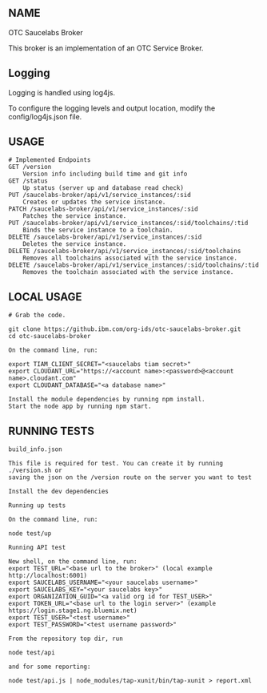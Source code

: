 NAME
----

OTC Saucelabs Broker

This broker is an implementation of an OTC Service Broker.

Logging
-------

Logging is handled using log4js.

To configure the logging levels and output location, modify the config/log4js.json file.


USAGE
-----

	# Implemented Endpoints
	GET /version
		Version info including build time and git info
	GET /status
		Up status (server up and database read check)
	PUT /saucelabs-broker/api/v1/service_instances/:sid
		Creates or updates the service instance.
	PATCH /saucelabs-broker/api/v1/service_instances/:sid
		Patches the service instance.
	PUT /saucelabs-broker/api/v1/service_instances/:sid/toolchains/:tid
		Binds the service instance to a toolchain.
	DELETE /saucelabs-broker/api/v1/service_instances/:sid
		Deletes the service instance.
	DELETE /saucelabs-broker/api/v1/service_instances/:sid/toolchains
		Removes all toolchains associated with the service instance.
	DELETE /saucelabs-broker/api/v1/service_instances/:sid/toolchains/:tid
		Removes the toolchain associated with the service instance.


LOCAL USAGE
-----------

	# Grab the code.

	git clone https://github.ibm.com/org-ids/otc-saucelabs-broker.git
	cd otc-saucelabs-broker

	On the command line, run:

	export TIAM_CLIENT_SECRET="<saucelabs tiam secret>"
	export CLOUDANT_URL="https://<account name>:<password>@<account name>.cloudant.com"
	export CLOUDANT_DATABASE="<a database name>"

	Install the module dependencies by running npm install.
	Start the node app by running npm start.

RUNNING TESTS
-------------

	build_info.json

	This file is required for test. You can create it by running ./version.sh or
	saving the json on the /version route on the server you want to test

	Install the dev dependencies

	Running up tests

	On the command line, run:

	node test/up

	Running API test

	New shell, on the command line, run:
	export TEST_URL="<base url to the broker>" (local example http://localhost:6001)
	export SAUCELABS_USERNAME="<your saucelabs username>"
	export SAUCELABS_KEY="<your saucelabs key>"
	export ORGANIZATION_GUID="<a valid org id for TEST_USER>"
	export TOKEN_URL="<base url to the login server>" (example https://login.stage1.ng.bluemix.net)
	export TEST_USER="<test username>"
	export TEST_PASSWORD="<test username password>"

	From the repository top dir, run

	node test/api

	and for some reporting:

	node test/api.js | node_modules/tap-xunit/bin/tap-xunit > report.xml
